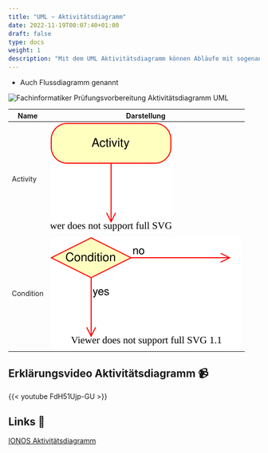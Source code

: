 ```yaml
---
title: "UML ~ Aktivitätsdiagramm"
date: 2022-11-19T00:07:40+01:00
draft: false
type: docs
weight: 1
description: "Mit dem UML Aktivitätsdiagramm können Abläufe mit sogenannten Aktivitäten sinnvoll dargestellt werden."
---
```


- Auch Flussdiagramm genannt

![Fachinformatiker Prüfungsvorbereitung Aktivitätsdiagramm UML](./Aktivit%C3%A4tsdiagramm.svg)

| Name      | Darstellung                                                                  |
| --------- | ---------------------------------------------------------------------------- |
| Activity  | ![Activity Aktivitätsdiagramm UML](./Activity.svg)   |
| Condition | ![Condition Aktivitätsdiagramm UML](./Condition.svg) |

## Erklärungsvideo Aktivitätsdiagramm 📹

{{< youtube FdH51Ujp-GU >}}

## Links 🔗

[IONOS Aktivitätsdiagramm](https://www.ionos.de/digitalguide/websites/web-entwicklung/uml-aktivitaetsdiagramme/)  

